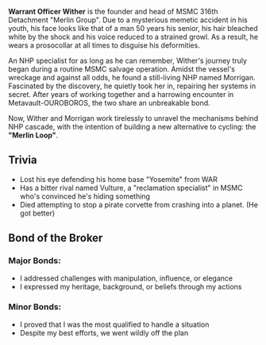 **Warrant Officer Wither** is the founder and head of MSMC 316th Detachment "Merlin Group". Due to a mysterious memetic accident in his youth, his face looks like that of a man 50 years his senior, his hair bleached white by the shock and his voice reduced to a strained growl. As a result, he wears a prosocollar at all times to disguise his deformities.

An NHP specialist for as long as he can remember, Wither's journey truly began during a routine MSMC salvage operation. Amidst the vessel's wreckage and against all odds, he found a still-living NHP named Morrigan. Fascinated by the discovery, he quietly took her in, repairing her systems in secret. After years of working together and a harrowing encounter in Metavault-OUROBOROS, the two share an unbreakable bond.

Now, Wither and Morrigan work tirelessly to unravel the mechanisms behind NHP cascade, with the intention of building a new alternative to cycling: the **"Merlin Loop"**.

## Trivia
- Lost his eye defending his home base "Yosemite" from WAR
- Has a bitter rival named Vulture, a "reclamation specialist" in MSMC who's convinced he's hiding something
- Died attempting to stop a pirate corvette from crashing into a planet. (He got better)

## Bond of the Broker
### Major Bonds:
- I addressed challenges with manipulation, influence, or elegance
- I expressed my heritage, background, or beliefs through my actions

### Minor Bonds:
- I proved that I was the most qualified to handle a situation
- Despite my best efforts, we went wildly off the plan